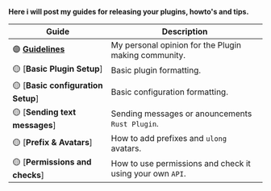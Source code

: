**Here i will post my guides for releasing your plugins, howto's and tips.**


| Guide | Description |
| --- | --- |
| :purple_circle: [**Guidelines**](https://github.com/KrunghCrow/Plugin-Guidelines/blob/main/Guidelines.md) |  My personal opinion for the Plugin making community.|
| :yellow_circle: [**Basic Plugin Setup**] | Basic plugin formatting. |
| :yellow_circle: [**Basic configuration Setup**] | Basic configuration formatting. |
| :yellow_circle: [**Sending text messages**] | Sending messages or anouncements `Rust Plugin`. |
| :yellow_circle: [**Prefix & Avatars**] | How to add prefixes and `ulong` avatars. |
| :yellow_circle: [**Permissions and checks**] | How to use permissions and check it using your own `API`. |
